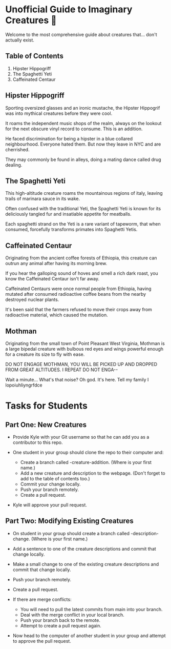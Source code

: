 # Unofficial Guide to Imaginary Creatures 🦄

Welcome to the most comprehensive guide about creatures that... don't actually exist.

## Table of Contents

1. Hipster Hippogriff
2. The Spaghetti Yeti
3. Caffeinated Centaur

## Hipster Hippogriff

Sporting oversized glasses and an ironic mustache, the Hipster Hippogrif was into mythical creatures before they were cool.

It roams the independent music shops of the realm, always on the lookout for the next obscure vinyl record to consume. This is an addition.

He faced discrimination for being a hipster in a blue collared neighbourhood. Everyone hated them. But now they leave in NYC and are cherrished.

They may commonly be found in alleys, doing a mating dance called drug dealing.

## The Spaghetti Yeti

This high-altitude creature roams the mountainous regions of italy, leaving trails of marinara sauce in its wake.

Often confused with the traditional Yeti, the Spaghetti Yeti is known for its deliciously tangled fur and insatiable appetite for meatballs.

Each spaghetti strand on the Yeti is a rare variant of tapeworm, that when consumed, forcefully transforms primates into Spaghetti Yetis.

## Caffeinated Centaur

Originating from the ancient coffee forests of Ethiopia, this creature can outrun any animal after having its morning brew.

If you hear the galloping sound of hoves and smell a rich dark roast, you know the Caffeinated Centaur isn't far away.

Caffeinated Centaurs were once normal people from Ethiopia, having mutated after consumed radioactive coffee beans from the nearby destroyed nuclear plants.

It's been said that the farmers refused to move their crops away from radioactive material, which caused the mutation.

## Mothman

Originating from the small town of Point Pleasant West Virginia, Mothman is a large bipedal creature with bulbous red eyes and wings powerful enough for a creature its size to fly with ease.

DO NOT ENGAGE MOTHMAN, YOU WILL BE PICKED UP AND DROPPED FROM GREAT ALTITUDES. I REPEAT DO NOT ENGA--

Wait a minute... What's that noise? Oh god. It's here. Tell my family I lopoiuhliyngrfdce



# Tasks for Students

## Part One: New Creatures

* Provide Kyle with your Git username so that he can add you as a contributor to this repo.
* One student in your group should clone the repo to their computer and:

  * Create a branch called <yournam
    e>-creature-addition. (Where <yourname> is your first name.)
  * Add a new creature and description to the webpage. (Don't forget to add to the table of contents too.)
  * Commit your change locally.
  * Push your branch remotely.
  * Create a pull request.

* Kyle will approve your pull request.

## Part Two: Modifying Existing Creatures

* On student in your group should create a branch called <yourname>-description-change. (Where <yourname> is your first name.)
* Add a sentence to one of the creature descriptions and commit that change locally.
* Make a small change to one of the existing creature descriptions and commit that change locally.
* Push your branch remotely.
* Create a pull request.
* If there are merge conflicts:

  * You will need to pull the latest commits from main into your branch.
  * Deal with the merge conflict in your local branch.
  * Push your branch back to the remote.
  * Attempt to create a pull request again.

* Now head to the computer of another student in your group and attempt to approve the pull request.
